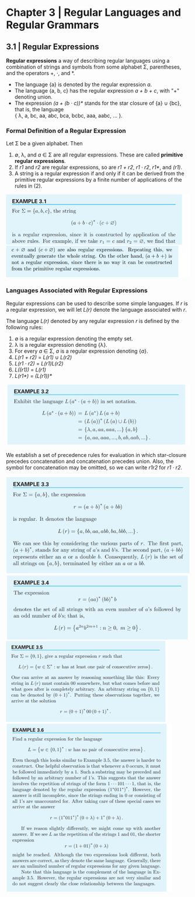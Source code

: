 # Chapter 3 | Regular Languages and Regular Grammars
## 3.1 | Regular Expressions

**Regular expressions** a way of describing regular languages using a combination of strings and symbols from some alphabet Σ, parentheses,
and the operators +, ·, and *.
- The language {a} is denoted by the regular expression _a_.
- The language {a, b, c} has the regular expression _a + b + c_, with "+" denoting union.
- The expression _(a + (b · c))*_ stands for the star closure of {a} ∪ {bc}, that is, the language<br/> 
{ λ, a, bc, aa, abc, bca, bcbc, aaa, aabc, ... }.

### Formal Definition of a Regular Expression
Let Σ be a given alphabet. Then
1. ∅, λ, and _a_ ∈ Σ are all regular expressions. These are called **primitive regular expressions**.
2. If _r1_ and _r2_ are regular expressions, so are _r1 + r2_, _r1 · r2_, _r1*_, and _(r1)_.
3. A string is a regular expression if and only if it can be derived from the primitive regular expressions by a finite number of applications of the rules in (2).

![](https://github.com/stinsan/CS-3823-Theory-of-Computation/blob/master/Screenshots/toc-21.png)
![](https://github.com/stinsan/CS-3823-Theory-of-Computation/blob/master/Screenshots/toc-22.png)

### Languages Associated with Regular Expressions
Regular expressions can be used to describe some simple languages. If _r_ is a regular expression, we will let _L(r)_ denote the language
associated with _r_.

The language _L(r)_ denoted by any regular expression _r_ is defined by the following rules:
1. ∅ is a regular expression denoting the empty set.
2. λ is a regular expression denoting {λ}.
3. For every _a_ ∈ Σ, _a_ is a regular expression denoting {_a_}.
4. _L(r1 + r2)_ = _L(r1)_ ∪ _L(r2)_
5. _L(r1 · r2)_ = _L(r1)L(r2)_
6. _L((r1))_ = _L(r1)_
7. _L(r1*)_ = _(L(r1))*_

![](https://github.com/stinsan/CS-3823-Theory-of-Computation/blob/master/Screenshots/toc-23.png)

We establish a set of precedence rules for evaluation in which star-closure precedes concatenation and concatenation
precedes union. Also, the symbol for concatenation may be omitted, so we can write _r1r2_ for _r1 · r2_.

![](https://github.com/stinsan/CS-3823-Theory-of-Computation/blob/master/Screenshots/toc-24.png)
![](https://github.com/stinsan/CS-3823-Theory-of-Computation/blob/master/Screenshots/toc-25.png)
![](https://github.com/stinsan/CS-3823-Theory-of-Computation/blob/master/Screenshots/toc-26.png)
![](https://github.com/stinsan/CS-3823-Theory-of-Computation/blob/master/Screenshots/toc-27.png)

